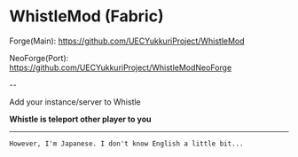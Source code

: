# WhistleMod (Fabric)

Forge(Main): https://github.com/UECYukkuriProject/WhistleMod

NeoForge(Port): https://github.com/UECYukkuriProject/WhistleModNeoForge

--

Add your instance/server to Whistle

**Whistle is teleport other player to you**


---

`However, I'm Japanese. I don't know English a little bit...`
